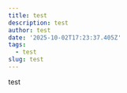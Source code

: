 ```yaml
---
title: test
description: test
author: test
date: '2025-10-02T17:23:37.405Z'
tags:
  - test
slug: test
---
```

test

